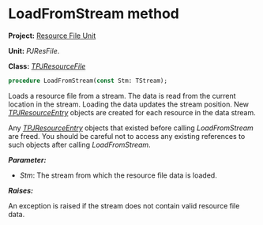 # LoadFromStream method #

**Project:** [Resource File Unit](ResFileUnit.md)

**Unit:** _PJResFile_.

**Class:** _[TPJResourceFile](TPJResourceFile.md)_

```pascal
procedure LoadFromStream(const Stm: TStream);
```

Loads a resource file from a stream. The data is read from the current location in the stream. Loading the data updates the stream position. New _[TPJResourceEntry](TPJResourceEntry.md)_ objects are created for each resource in the data stream.

Any _[TPJResourceEntry](TPJResourceEntry.md)_ objects that existed before calling _LoadFromStream_ are freed. You should be careful not to access any existing references to such objects after calling _LoadFromStream_.

**_Parameter:_**

  * _Stm_: The stream from which the resource file data is loaded.

**_Raises:_**

An exception is raised if the stream does not contain valid resource file data.